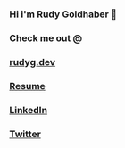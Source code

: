 ### Hi i'm Rudy Goldhaber 👋

### Check me out @

### [rudyg.dev](https://rudyg.dev)

### [Resume](https://www.rudyg.dev/static/media/Rudy_Goldhaber_SWE_Resume.e6dcc822.pdf)

### [LinkedIn](https://linkedin.com/in/rudy-goldhaber)

### [Twitter](https://twitter.com/SyriiAdvent)

<!--
**SyriiAdvent/syriiadvent** is a ✨ _special_ ✨ repository because its `README.md` (this file) appears on your GitHub profile.

